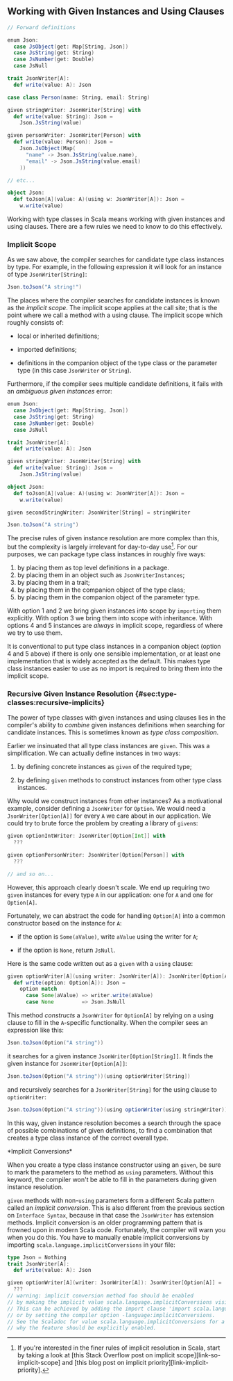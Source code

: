 ## Working with Given Instances and Using Clauses

```scala mdoc:invisible
// Forward definitions

enum Json:
  case JsObject(get: Map[String, Json])
  case JsString(get: String)
  case JsNumber(get: Double)
  case JsNull

trait JsonWriter[A]:
  def write(value: A): Json

case class Person(name: String, email: String)

given stringWriter: JsonWriter[String] with
  def write(value: String): Json =
    Json.JsString(value)

given personWriter: JsonWriter[Person] with
  def write(value: Person): Json =
    Json.JsObject(Map(
      "name" -> Json.JsString(value.name),
      "email" -> Json.JsString(value.email)
    ))

// etc...

object Json:
  def toJson[A](value: A)(using w: JsonWriter[A]): Json =
    w.write(value)
```

Working with type classes in Scala means
working with given instances and using clauses.
There are a few rules we need to know to do this effectively.

### Implicit Scope

As we saw above, the compiler searches
for candidate type class instances by type.
For example, in the following expression
it will look for an instance of type
`JsonWriter[String]`:

```scala mdoc:silent
Json.toJson("A string!")
```

The places where the compiler searches for candidate instances
is known as the *implicit scope*.
The implicit scope applies at the call site;
that is the point where we call a method with a using clause.
The implicit scope which roughly consists of:

- local or inherited definitions;

- imported definitions;

- definitions in the companion object
  of the type class or the parameter type
  (in this case `JsonWriter` or `String`).

Furthermore, if the compiler sees multiple candidate definitions,
it fails with an *ambiguous given instances* error:

```scala mdoc:invisible:reset-object
enum Json:
  case JsObject(get: Map[String, Json])
  case JsString(get: String)
  case JsNumber(get: Double)
  case JsNull

trait JsonWriter[A]:
  def write(value: A): Json

given stringWriter: JsonWriter[String] with
  def write(value: String): Json =
    Json.JsString(value)

object Json:
  def toJson[A](value: A)(using w: JsonWriter[A]): Json =
    w.write(value)
```
```scala mdoc:fail
given secondStringWriter: JsonWriter[String] = stringWriter

Json.toJson("A string")
```

The precise rules of given instance resolution are more complex than this,
but the complexity is largely irrelevant for day-to-day use[^implicit-search].
For our purposes, we can package type class instances in roughly five ways:

1. by placing them as top level definitions in a package.
2. by placing them in an object such as `JsonWriterInstances`;
3. by placing them in a trait;
4. by placing them in the companion object of the type class;
5. by placing them in the companion object of the parameter type.

With option 1 and 2 we bring given instances into scope by `importing` them explicitly.
With option 3 we bring them into scope with inheritance.
With options 4 and 5 instances are *always* in implicit scope,
regardless of where we try to use them.

It is conventional to put type class instances in a companion object (option 4 and 5 above)
if there is only one sensible implementation,
or at least one implementation that is widely accepted as the default.
This makes type class instances easier to use
as no import is required to bring them into the implicit scope.

[^implicit-search]: If you're interested in the finer rules of implicit resolution in Scala,
start by taking a look at [this Stack Overflow post on implicit scope][link-so-implicit-scope]
and [this blog post on implicit priority][link-implicit-priority].


### Recursive Given Instance Resolution {#sec:type-classes:recursive-implicits}

The power of type classes with given instances and using clauses lies in
the compiler's ability to *combine* given instances definitions
when searching for candidate instances.
This is sometimes known as *type class composition*.

Earlier we insinuated that all type class instances
are `given`. This was a simplification.
We can actually define instances in two ways:

1. by defining concrete instances as
   `given` of the required type;

2. by defining `given` methods to
   construct instances from other type class instances.

Why would we construct instances from other instances?
As a motivational example,
consider defining a `JsonWriter` for `Option`.
We would need a `JsonWriter[Option[A]]`
for every `A` we care about in our application.
We could try to brute force the problem by creating
a library of `given`s:

```scala
given optionIntWriter: JsonWriter[Option[Int]] with
  ???

given optionPersonWriter: JsonWriter[Option[Person]] with
  ???

// and so on...
```

However, this approach clearly doesn't scale.
We end up requiring two `given` instances
for every type `A` in our application:
one for `A` and one for `Option[A]`.

Fortunately, we can abstract the code for handling `Option[A]`
into a common constructor based on the instance for `A`:

- if the option is `Some(aValue)`,
  write `aValue` using the writer for `A`;

- if the option is `None`, return `JsNull`.

Here is the same code written out as a `given` with a `using` clause:

```scala mdoc:silent
given optionWriter[A](using writer: JsonWriter[A]): JsonWriter[Option[A]] with
  def write(option: Option[A]): Json =
    option match
      case Some(aValue) => writer.write(aValue)
      case None         => Json.JsNull
```

This method *constructs* a `JsonWriter` for `Option[A]` by
relying on a using clause to
fill in the `A`-specific functionality.
When the compiler sees an expression like this:

```scala mdoc:silent
Json.toJson(Option("A string"))
```

it searches for a given instance `JsonWriter[Option[String]]`.
It finds the given instance for `JsonWriter[Option[A]]`:

```scala mdoc:silent
Json.toJson(Option("A string"))(using optionWriter[String])
```

and recursively searches for a `JsonWriter[String]`
for the using clause to `optionWriter`:

```scala mdoc:silent
Json.toJson(Option("A string"))(using optionWriter(using stringWriter))
```

In this way, given instance resolution becomes
a search through the space of possible combinations
of given definitions, to find
a combination that creates a type class instance
of the correct overall type.

<div class="callout callout-warning">
*Implicit Conversions*

When you create a type class instance constructor
using an `given`,
be sure to mark the parameters to the method
as `using` parameters.
Without this keyword, the compiler won't be able to
fill in the parameters during given instance resolution.

`given` methods with non-`using` parameters
form a different Scala pattern called an *implicit conversion*. 
This is also different from the previous section on `Interface Syntax`, 
because in that case the `JsonWriter` has extension methods. 
Implicit conversion is an older programming pattern
that is frowned upon in modern Scala code.
Fortunately, the compiler will warn you when you do this.
You have to manually enable implicit conversions
by importing `scala.language.implicitConversions` in your file:

```scala mdoc:invisible:reset
type Json = Nothing
trait JsonWriter[A]:
  def write(value: A): Json
```
```scala modc:warn
given optionWriter[A](writer: JsonWriter[A]): JsonWriter[Option[A]] =
  ???
// warning: implicit conversion method foo should be enabled
// by making the implicit value scala.language.implicitConversions visible.
// This can be achieved by adding the import clause 'import scala.language.implicitConversions'
// or by setting the compiler option -language:implicitConversions.
// See the Scaladoc for value scala.language.implicitConversions for a discussion
// why the feature should be explicitly enabled.
```
</div>

